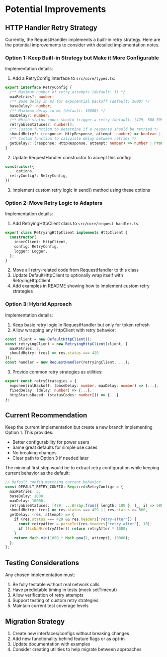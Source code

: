 # Potential Improvements

## HTTP Handler Retry Strategy

Currently, the RequestHandler implements a built-in retry strategy. Here are the potential
improvements to consider with detailed implementation notes.

### Option 1: Keep Built-in Strategy but Make it More Configurable

Implementation details:

1. Add a RetryConfig interface to `src/core/types.ts`:

```typescript
export interface RetryConfig {
  /** Maximum number of retry attempts (default: 3) */
  maxRetries?: number;
  /** Base delay in ms for exponential backoff (default: 1000) */
  baseDelay?: number;
  /** Maximum delay in ms (default: 10000) */
  maxDelay?: number;
  /** Which status codes should trigger a retry (default: [429, 500-599]) */
  retryableStatuses?: number[];
  /** Custom function to determine if a response should be retried */
  shouldRetry?: (response: HttpResponse, attempt: number) => boolean | Promise<boolean>;
  /** Custom function to calculate delay between retries */
  getDelay?: (response: HttpResponse, attempt: number) => number | Promise<number>;
}
```

2. Update RequestHandler constructor to accept this config:

```typescript
constructor({
  ...options,
  retryConfig?: RetryConfig,
})
```

3. Implement custom retry logic in send() method using these options

### Option 2: Move Retry Logic to Adapters

Implementation details:

1. Add RetryingHttpClient class to `src/core/request-handler.ts`:

```typescript
export class RetryingHttpClient implements HttpClient {
  constructor(
    innerClient: HttpClient,
    config: RetryConfig,
    logger: Logger,
  );
}
```

2. Move all retry-related code from RequestHandler to this class
3. Update DefaultHttpClient to optionally wrap itself with RetryingHttpClient
4. Add examples in README showing how to implement custom retry strategies

### Option 3: Hybrid Approach

Implementation details:

1. Keep basic retry logic in RequestHandler but only for token refresh
2. Allow wrapping any HttpClient with retry behavior:

```typescript
const client = new DefaultHttpClient();
const retryingClient = new RetryingHttpClient(client, {
  maxRetries: 3,
  shouldRetry: (res) => res.status === 429
});
const handler = new RequestHandler(retryingClient, ...);
```

3. Provide common retry strategies as utilities:

```typescript
export const retryStrategies = {
  exponentialBackoff: (baseDelay: number, maxDelay: number) => {...},
  fixedDelay: (delay: number) => {...},
  httpStatusBased: (statusCodes: number[]) => {...}
};
```

## Current Recommendation

Keep the current implementation but create a new branch implementing Option 1. This provides:

- Better configurability for power users
- Same great defaults for simple use cases
- No breaking changes
- Clear path to Option 3 if needed later

The minimal first step would be to extract retry configuration while keeping current behavior as the
default:

```typescript
// Default config matching current behavior
const DEFAULT_RETRY_CONFIG: Required<RetryConfig> = {
  maxRetries: 3,
  baseDelay: 1000,
  maxDelay: 10000,
  retryableStatuses: [429, ...Array.from({ length: 100 }, (_, i) => 500 + i)],
  shouldRetry: (res) => res.status === 429 || res.status >= 500,
  getDelay: (res, attempt) => {
    if (res.status === 429 && res.headers['retry-after']) {
      const retryAfter = parseInt(res.headers['retry-after'], 10);
      if (!isNaN(retryAfter)) return retryAfter * 1000;
    }
    return Math.min(1000 * Math.pow(2, attempt), 10000);
  },
};
```

## Testing Considerations

Any chosen implementation must:

1. Be fully testable without real network calls
2. Have predictable timing in tests (mock setTimeout)
3. Allow verification of retry attempts
4. Support testing of custom retry strategies
5. Maintain current test coverage levels

## Migration Strategy

1. Create new interfaces/configs without breaking changes
2. Add new functionality behind feature flags or as opt-in
3. Update documentation with examples
4. Consider creating utilities to help migrate between approaches
